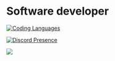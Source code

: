 # Software developer
[![Coding Languages](https://skillicons.dev/icons?i=cs,php,java,go)](https://skillicons.dev)

[![Discord Presence](https://lanyard.cnrad.dev/api/688737378600222757?idleMessage=Quran%202:44&hideTimestamp=true)](https://discord.com/users/688737378600222757)

![](https://komarev.com/ghpvc/?username=Superomarking&color=00F7FF)

